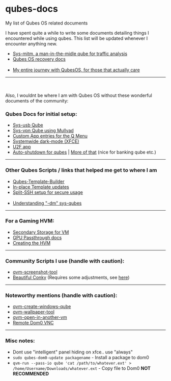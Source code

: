 # qubes-docs
My list of Qubes OS related documents

I have spent quite a while to write some documents detailing things I encountered while using qubes. This list will be updated whenever I encounter anything new.

- [Sys-mitm, a man-in-the-midle qube for traffic analysis](https://github.com/ClaraCrazy/qubes-docs/blob/main/sys-mitm.md)
- [Qubes OS recovery docs](https://github.com/ClaraCrazy/qubes-docs/blob/main/recovery.md)
<br><br>
- [My entire journey with QubesOS, for those that actually care]([https://github.com/ClaraCrazy/qubes-docs/journey.md](https://github.com/ClaraCrazy/qubes-docs/blob/main/journey.md))

-----
<br><br>
Also, I wouldnt be where I am with Qubes OS without these wonderful documents of the community:

### Qubes Docs for initial setup:

- [Sys-usb Qube](https://www.qubes-os.org/doc/usb-qubes/#how-to-create-a-usb-qube-for-use-with-a-usb-keyboard)
- [Sys-vpn Qube using Mullvad](https://mullvad.net/help/qubes-os-4-and-mullvad-vpn/)
- [Custom App entries for the Q Menu](https://www.qubes-os.org/doc/app-menu-shortcut-troubleshooting/)
- [Systemwide dark-mode (XFCE)](https://forum.qubes-os.org/t/guide-xfce-global-dark-mode-in-qubes-4-0-4-1/10757)
- [U2F app](https://github.com/QubesOS/qubes-app-u2f)
- [Auto-shutdown for qubes](https://forum.qubes-os.org/t/auto-shutdown-vm-when-app-is-closed/8574/2) | [More of that](https://github.com/QubesOS/qubes-app-shutdown-idle) (nice for banking qube etc.)

-----

### Other Qubes Scripts / links that helped me get to where I am

- [Qubes-Template-Builder](https://github.com/Qubes-Community/Contents/blob/master/docs/building/building-archlinux-template.md)
- [In-place Template updates](https://www.qubes-os.org/doc/templates/fedora/in-place-upgrade/#detailed-instructions-for-standard-fedora-templates)
- [Split-SSH setup for secure usage](https://github.com/Qubes-Community/Contents/blob/master/docs/configuration/split-ssh.md)
<br><br>
- [Understanding "-dm" sys-qubes](https://wiki.xenproject.org/wiki/Device_Model_Stub_Domains)

-----

### For a Gaming HVM:

- [Secondary Storage for VM](https://www.qubes-os.org/doc/secondary-storage/)
- [GPU Passthrough docs](https://github.com/Qubes-Community/Contents/blob/master/docs/customization/gaming-hvm.md)
- [Creating the HVM](https://www.qubes-os.org/doc/standalones-and-hvms/#creating-an-hvm)

-----

### Community Scripts I use (handle with caution):

- [qvm-screenshot-tool](https://github.com/evadogstar/qvm-screenshot-tool)
- [Beautiful Conky](https://github.com/3hhh/qubes-conky) (Requires some adjustments, see [here](https://soon.tm))

-----

### Noteworthy mentions (handle with caution):

- [qvm-create-windows-qube](https://github.com/elliotkillick/qvm-create-windows-qube)
- [qvm-wallpaper-tool](https://github.com/evadogstar/qvm-wallpaper-tool)
- [qvm-open-in-another-vm](https://github.com/Rudd-O/qvm-open-in-another-vm)
- [Remote Dom0 VNC](https://forum.qubes-os.org/t/remote-qubes-user-testing-running-qubes-in-the-browser/13817)

-----

### Misc notes:
- Dont use "intelligent" panel hiding on xfce.. use "always"
- `sudo qubes-dom0-update packagename` - Install a package to dom0
- `qvm-run --pass-io qube 'cat /path/to/whatever.ext' > /home/Username/Downloads/whatever.ext` - Copy file to Dom0 **NOT RECOMMENDED**
